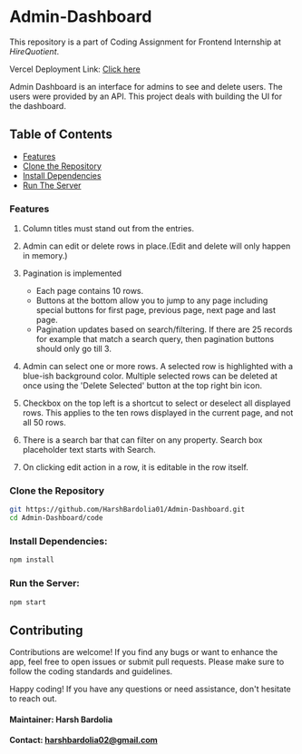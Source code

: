 # Admin-Dashboard

This repository is a part of Coding Assignment for Frontend Internship at *HireQuotient*.

Vercel Deployment Link: [Click here](https://admin-dashboard-harshbardolia01.vercel.app/)

Admin Dashboard is an interface for admins to see and delete users. The users were provided by an API. This project deals with building the UI for the dashboard.

## Table of Contents
- [Features](#features)
- [Clone the Repository](#clone-the-repository)
- [Install Dependencies](#install-dependencies)
- [Run The Server](#run-the-server)

### Features

1. Column titles must stand out from the entries.

2. Admin can edit or delete rows in place.(Edit and delete will only happen in memory.)

3. Pagination is implemented
    - Each page contains 10 rows. 
    - Buttons at the bottom allow you to jump to any page including special buttons for first page, previous page, next page and last page. 
    - Pagination updates based on search/filtering. If there are 25 records for example that match a search query, then pagination buttons should only go till 3.

4. Admin can select one or more rows. A selected row is highlighted with a blue-ish background color. Multiple selected rows can be deleted at once using the 'Delete Selected' button at the top right bin icon.

5. Checkbox on the top left is a shortcut to select or deselect all displayed rows. This applies to the ten rows displayed in the current page, and not all 50 rows.

6. There is a search bar that can filter on any property. Search box placeholder text starts with Search.

7. On clicking edit action in a row, it is editable in the row itself.

### Clone the Repository

```bash
git https://github.com/HarshBardolia01/Admin-Dashboard.git
cd Admin-Dashboard/code
```

### Install Dependencies:
```bash
npm install
```

### Run the Server:
```bash
npm start
```

## Contributing
Contributions are welcome! If you find any bugs or want to enhance the app, feel free to open issues or submit pull requests. Please make sure to follow the coding standards and guidelines.

Happy coding! If you have any questions or need assistance, don't hesitate to reach out.

#### Maintainer: Harsh Bardolia
#### Contact: harshbardolia02@gmail.com